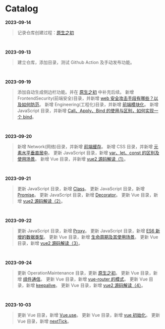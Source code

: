 <!--
 * @Author: wictory
 * @Date: 2023-09-14 16:42:55
 * @LastEditors: wictory
 * @LastEditTime: 2023-10-03 15:34:34
 * @Description: file content
-->

# Catalog

**2023-09-14**

> 记录仓库创建过程：[原生之初](docs/OperationMaintenance/原生之初.md)

<br />

**2023-09-13**

> 建立仓库，添加目录，测试 Github Action 及手动发布功能。

<br />

**2023-09-19**

> 添加自动生成侧边栏功能。并在 [原生之初](docs/OperationMaintenance/原生之初.md) 中补充后续。
> 新增 FrontendSecurity(前端安全)目录，并新增 [web 安全攻击手段有哪些？以及如何防范](docs/FrontendSecurity/web安全攻击手段有哪些及如何防范.md)。
> 新增 Engineering(工程化)目录，并新增 [前端模块化](docs/Engineering/前端模块化.md)。
> 新增 JavaScript 目录，并新增 [Call、Apply、Bind 的使用与区别，如何实现一个 bind](docs/JavaScript/Call、Apply、Bind.md)。

<br />

**2023-09-20**

> 新增 Network(网络)目录，并新增 [前端缓存](docs/Network/前端缓存.md)。
> 新增 CSS 目录，并新增 [元素水平垂直居中](docs/CSS/元素水平垂直居中.md)。
> 更新 JavaScript 目录，新增 [var、let、const 的区别及使用场景](docs/JavaScript/var、let、const.md)。
> 新增 Vue 目录，并新增 [vue2 源码解读（1）](docs/Vue/vue2源码解读（1）.md)。

<br />

**2023-09-21**

> 更新 JavaScript 目录，新增 [Class](docs/JavaScript/Class.md)。
> 更新 JavaScript 目录，新增 [Promise](docs/JavaScript/Promise.md)。
> 更新 JavaScript 目录，新增 [Decorator](docs/JavaScript/Decorator.md)。
> 更新 Vue 目录，新增 [vue2 源码解读（2）](docs/Vue/vue2源码解读（2）.md)。

<br />

**2023-09-22**

> 更新 JavaScript 目录，新增 [Proxy](docs/JavaScript/Proxy.md)。
> 更新 JavaScript 目录，新增 [ES6 新增的数据类型](docs/JavaScript/ES6新增的数据类型.md)。
> 更新 Vue 目录，新增 [生命周期及其使用场景](docs/Vue/生命周期及其使用场景.md)。
> 更新 Vue 目录，新增 [vue2 源码解读（3）](docs/Vue/vue2源码解读（3）.md)。

<br />

**2023-09-24**

> 更新 OperationMaintenance 目录，更新 [原生之初](docs/OperationMaintenance/原生之初.md)。
> 更新 Vue 目录，新增 [组件通信](docs/Vue/组件通信.md)。
> 更新 Vue 目录，新增 [vue-router 的模式](docs/Vue/vue-router的模式.md)。
> 更新 Vue 目录，新增 [keepalive](docs/Vue/keepalive.md)。
> 更新 Vue 目录，新增 [vue2 源码解读（4）](docs/Vue/vue2源码解读（4）.md)。

<br />

**2023-10-03**

> 更新 Vue 目录，新增 [Vue.use](docs/Vue/Vue.use.md)。
> 更新 Vue 目录，新增 [vue 初始化](docs/Vue/vue初始化.md)。
> 更新 Vue 目录，新增 [nextTick](docs/Vue/nextTick.md)。

<br />
